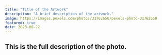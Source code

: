 ```yaml
---
title: "Title of the Artwork"
description: "A brief description of the artwork."
image: https://images.pexels.com/photos/31762650/pexels-photo-31762650.jpeg?auto=compress&cs=tinysrgb&w=1260&h=750&dpr=2
featured: true
date: 2023-06-22
---
```


## This is the full description of the photo.
